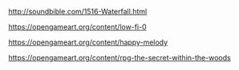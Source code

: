 http://soundbible.com/1516-Waterfall.html

https://opengameart.org/content/low-fi-0

https://opengameart.org/content/happy-melody

https://opengameart.org/content/rpg-the-secret-within-the-woods